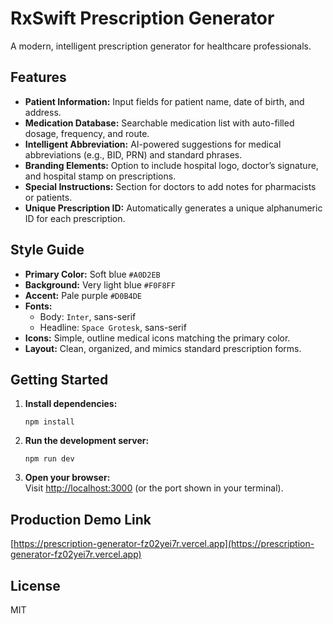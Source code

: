 # RxSwift Prescription Generator

A modern, intelligent prescription generator for healthcare professionals.

## Features

- **Patient Information:** Input fields for patient name, date of birth, and address.
- **Medication Database:** Searchable medication list with auto-filled dosage, frequency, and route.
- **Intelligent Abbreviation:** AI-powered suggestions for medical abbreviations (e.g., BID, PRN) and standard phrases.
- **Branding Elements:** Option to include hospital logo, doctor’s signature, and hospital stamp on prescriptions.
- **Special Instructions:** Section for doctors to add notes for pharmacists or patients.
- **Unique Prescription ID:** Automatically generates a unique alphanumeric ID for each prescription.

## Style Guide

- **Primary Color:** Soft blue `#A0D2EB`
- **Background:** Very light blue `#F0F8FF`
- **Accent:** Pale purple `#D0B4DE`
- **Fonts:**  
  - Body: `Inter`, sans-serif  
  - Headline: `Space Grotesk`, sans-serif
- **Icons:** Simple, outline medical icons matching the primary color.
- **Layout:** Clean, organized, and mimics standard prescription forms.

## Getting Started

1. **Install dependencies:**
   ```
   npm install
   ```
2. **Run the development server:**
   ```
   npm run dev
   ```
3. **Open your browser:**  
   Visit [http://localhost:3000](http://localhost:3000) (or the port shown in your terminal).

## Production Demo Link

[https://prescription-generator-fz02yei7r.vercel.app](https://prescription-generator-fz02yei7r.vercel.app)

## License

MIT

